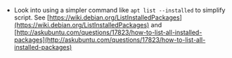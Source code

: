 * Look into using a simpler command like `apt list --installed` to simplify script. See [https://wiki.debian.org/ListInstalledPackages](https://wiki.debian.org/ListInstalledPackages) and [http://askubuntu.com/questions/17823/how-to-list-all-installed-packages](http://askubuntu.com/questions/17823/how-to-list-all-installed-packages)
